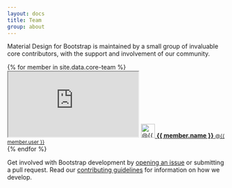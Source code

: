 ```yaml
---
layout: docs
title: Team
group: about
---
```


Material Design for Bootstrap is maintained by a small group of invaluable core contributors, 
with the support and involvement of our community.

<div class="list-group bd-team">
  {% for member in site.data.core-team %}
    <div class="list-group-item">
      <iframe class="github-btn" src="https://ghbtns.com/github-btn.html?user={{ member.user }}&amp;type=follow"></iframe>
      <a class="team-member" href="https://github.com/{{ member.user }}">
        <img src="https://secure.gravatar.com/avatar/{{ member.gravatar }}" alt="@{{ member.user }}" width="32" height="32">
        <strong>{{ member.name }}</strong> <small>@{{ member.user }}</small>
      </a>
    </div>
  {% endfor %}
</div>

Get involved with Bootstrap development by [opening an issue](https://github.com/FezVrasta/bootstrap-material-design/issues/new) or submitting a pull request. Read our [contributing guidelines](https://github.com/FezVrasta/bootstrap-material-design/blob/master/CONTRIBUTING.md) for information on how we develop.
